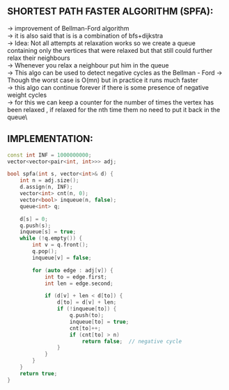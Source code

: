 **SHORTEST PATH FASTER ALGORITHM (SPFA):**
--

-> improvement of Bellman-Ford algorithm\
-> it is also said that is is a combination of bfs+dijkstra\
-> Idea: Not all attempts at relaxation works so we create a queue containing only the vertices that were relaxed but that still could further relax their neighbours\
-> Whenever you relax a neighbour put him in the queue\
-> This algo can be used to detect negative cycles as the Bellman - Ford
-> Though the worst case is O(mn) but in practice it runs much faster\
-> this algo can continue forever if there is some presence of negative weight cycles \
-> for this we can keep a counter for the number of times the vertex has been relaxed , if relaxed for the nth time them no need to put it back in the queue\

**IMPLEMENTATION:**
---

```cpp
const int INF = 1000000000;
vector<vector<pair<int, int>>> adj;

bool spfa(int s, vector<int>& d) {
    int n = adj.size();
    d.assign(n, INF);
    vector<int> cnt(n, 0);
    vector<bool> inqueue(n, false);
    queue<int> q;

    d[s] = 0;
    q.push(s);
    inqueue[s] = true;
    while (!q.empty()) {
        int v = q.front();
        q.pop();
        inqueue[v] = false;

        for (auto edge : adj[v]) {
            int to = edge.first;
            int len = edge.second;

            if (d[v] + len < d[to]) {
                d[to] = d[v] + len;
                if (!inqueue[to]) {
                    q.push(to);
                    inqueue[to] = true;
                    cnt[to]++;
                    if (cnt[to] > n)
                        return false;  // negative cycle
                }
            }
        }
    }
    return true;
}
```
